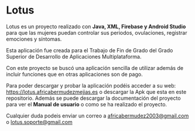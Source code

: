 # Lotus

Lotus es un proyecto realizado con **Java, XML, Firebase y Android Studio** para que las mujeres puedan controlar sus periodos, ovulaciones, registrar emociones y síntomas.

Esta aplicación fue creada para el Trabajo de Fin de Grado del Grado Superior de Desarrollo de Aplicaciones Multiplataforma.

Con este proyecto se buscó una aplicación sencilla de utilizar además de incluir funciones que en otras aplicaciones son de pago.

Para poder descargar y probar la aplicación podéis acceder a su web: https://lotus.africabermudezmejias.es o descargar la Apk que esta en este repositorio. Además se puede descargar la documentación del proyecto para ver el **Manual de usuario** o como se ha realizado el proyecto.

Cualquier duda podeis enviar un correo a africabermudez2003@gmail.com o lotus.soporte@gmail.com
